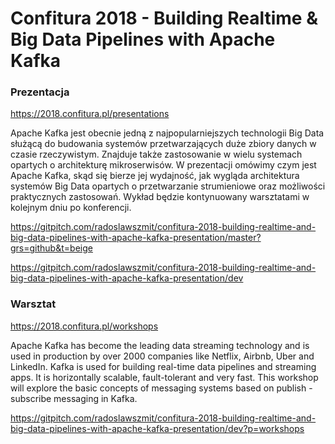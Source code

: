 
# Confitura 2018 - Building Realtime & Big Data Pipelines with Apache Kafka

### Prezentacja

https://2018.confitura.pl/presentations

Apache Kafka jest obecnie jedną z najpopularniejszych technologii Big Data służącą do budowania systemów przetwarzających duże zbiory danych w czasie rzeczywistym. Znajduje także zastosowanie w wielu systemach opartych o architekturę mikroserwisów. W prezentacji omówimy czym jest Apache Kafka, skąd się bierze jej wydajność, jak wygląda architektura systemów Big Data opartych o przetwarzanie strumieniowe oraz możliwości praktycznych zastosowań. Wykład będzie kontynuowany warsztatami w kolejnym dniu po konferencji.

https://gitpitch.com/radoslawszmit/confitura-2018-building-realtime-and-big-data-pipelines-with-apache-kafka-presentation/master?grs=github&t=beige

https://gitpitch.com/radoslawszmit/confitura-2018-building-realtime-and-big-data-pipelines-with-apache-kafka-presentation/dev

### Warsztat

https://2018.confitura.pl/workshops

Apache Kafka has become the leading data streaming technology and is used in production by over 2000 companies like Netflix, Airbnb, Uber and LinkedIn. Kafka is used for building real-time data pipelines and streaming apps. It is horizontally scalable, fault-tolerant and very fast. This workshop will explore the basic concepts of messaging systems based on publish - subscribe messaging in Kafka. 

https://gitpitch.com/radoslawszmit/confitura-2018-building-realtime-and-big-data-pipelines-with-apache-kafka-presentation/dev?p=workshops